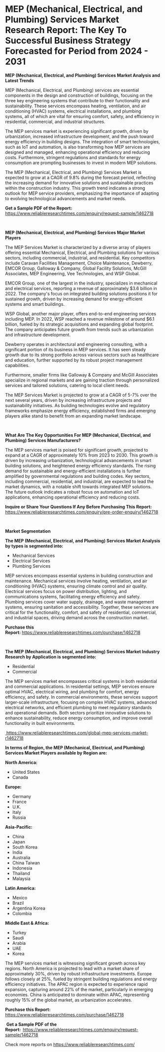 <p><h1>MEP (Mechanical, Electrical, and Plumbing) Services Market Research Report: The Key To Successful Business Strategy Forecasted for Period from 2024 - 2031</h1></p><p><strong>MEP (Mechanical, Electrical, and Plumbing) Services Market Analysis and Latest Trends</strong></p>
<p><p>MEP (Mechanical, Electrical, and Plumbing) services are essential components in the design and construction of buildings, focusing on the three key engineering systems that contribute to their functionality and sustainability. These services encompass heating, ventilation, and air conditioning (HVAC) systems, electrical installations, and plumbing systems, all of which are vital for ensuring comfort, safety, and efficiency in residential, commercial, and industrial structures.</p><p>The MEP services market is experiencing significant growth, driven by urbanization, increased infrastructure development, and the push toward energy efficiency in building designs. The integration of smart technologies, such as IoT and automation, is also transforming how MEP services are designed and managed, enhancing operational efficiency and reducing costs. Furthermore, stringent regulations and standards for energy consumption are prompting businesses to invest in modern MEP solutions.</p><p>The MEP (Mechanical, Electrical, and Plumbing) Services Market is expected to grow at a CAGR of 9.8% during the forecast period, reflecting the increasing demand for innovative solutions and sustainable practices within the construction industry. This growth trend indicates a strong outlook for MEP service providers, emphasizing the importance of adapting to evolving technological advancements and market needs.</p></p>
<p><strong>Get a Sample PDF of the Report:&nbsp;</strong> <a href="https://www.reliableresearchtimes.com/enquiry/request-sample/1462718?utm_campaign=1940&utm_medium=2&utm_source=Github&utm_content=ia&utm_term=30122024&utm_id=mep-mechanical-electrical-and-plumbing-services">https://www.reliableresearchtimes.com/enquiry/request-sample/1462718</a></p>
<p>&nbsp;</p>
<p><strong>MEP (Mechanical, Electrical, and Plumbing) Services Major Market Players</strong></p>
<p><p>The MEP Services Market is characterized by a diverse array of players offering essential Mechanical, Electrical, and Plumbing solutions for various sectors, including commercial, industrial, and residential. Key competitors include Caravan Facilities Management, Choice Maintenance, Dewberry, EMCOR Group, Galloway & Company, Global Facility Solutions, McGill Associates, MEP Engineering, Vee Technologies, and WSP Global.</p><p>EMCOR Group, one of the largest in the industry, specializes in mechanical and electrical services, reporting a revenue of approximately $3.6 billion in 2022. The company's focus on integrated building solutions positions it for sustained growth, driven by increasing demand for energy-efficient systems and smart buildings.</p><p>WSP Global, another major player, offers end-to-end engineering services including MEP. In 2022, WSP reached a revenue milestone of around $6.1 billion, fueled by its strategic acquisitions and expanding global footprint. The company anticipates future growth from trends such as urbanization and infrastructure development.</p><p>Dewberry operates in architectural and engineering consulting, with a significant portion of its business in MEP services. It has seen steady growth due to its strong portfolio across various sectors such as healthcare and education, further supported by its robust project management capabilities.</p><p>Furthermore, smaller firms like Galloway & Company and McGill Associates specialize in regional markets and are gaining traction through personalized services and tailored solutions, catering to local client needs.</p><p>The MEP Services Market is projected to grow at a CAGR of 5-7% over the next several years, driven by increasing infrastructure projects and sustainability initiatives. As building technologies evolve and regulatory frameworks emphasize energy efficiency, established firms and emerging players alike stand to benefit from an expanding market landscape.</p></p>
<p>&nbsp;</p>
<p><strong>What Are The Key Opportunities For MEP (Mechanical, Electrical, and Plumbing) Services Manufacturers?</strong></p>
<p><p>The MEP services market is poised for significant growth, projected to expand at a CAGR of approximately 10% from 2023 to 2030. This growth is driven by increasing urbanization, technological advancements in smart building solutions, and heightened energy efficiency standards. The rising demand for sustainable and energy-efficient installations is further amplified by governmental regulations and building codes. Key sectors, including commercial, residential, and industrial, are expected to lead the market dynamics, with a notable shift towards integrated MEP solutions. The future outlook indicates a robust focus on automation and IoT applications, enhancing operational efficiency and reducing costs.</p></p>
<p><strong>Inquire or Share Your Questions If Any Before Purchasing This Report:</strong> <a href="https://www.reliableresearchtimes.com/enquiry/pre-order-enquiry/1462718?utm_campaign=1940&utm_medium=2&utm_source=Github&utm_content=ia&utm_term=30122024&utm_id=mep-mechanical-electrical-and-plumbing-services">https://www.reliableresearchtimes.com/enquiry/pre-order-enquiry/1462718</a></p>
<p>&nbsp;</p>
<p><strong>Market Segmentation</strong></p>
<p><strong>The MEP (Mechanical, Electrical, and Plumbing) Services Market Analysis by types is segmented into:</strong></p>
<p><ul><li>Mechanical Services</li><li>Electrical Services</li><li>Plumbing Services</li></ul></p>
<p><p>MEP services encompass essential systems in building construction and maintenance. Mechanical services involve heating, ventilation, and air conditioning (HVAC) systems, ensuring climate control and air quality. Electrical services focus on power distribution, lighting, and communications systems, facilitating energy efficiency and safety. Plumbing services cover water supply, drainage, and waste management systems, ensuring sanitation and accessibility. Together, these services are critical for the functionality, comfort, and safety of residential, commercial, and industrial spaces, driving demand across the construction market.</p></p>
<p><strong>Purchase this Report:&nbsp;</strong><a href="https://www.reliableresearchtimes.com/purchase/1462718?utm_campaign=1940&utm_medium=2&utm_source=Github&utm_content=ia&utm_term=30122024&utm_id=mep-mechanical-electrical-and-plumbing-services">https://www.reliableresearchtimes.com/purchase/1462718</a></p>
<p>&nbsp;</p>
<p><strong>The MEP (Mechanical, Electrical, and Plumbing) Services Market Industry Research by Application is segmented into:</strong></p>
<p><ul><li>Residential</li><li>Commercial</li></ul></p>
<p><p>The MEP services market encompasses critical systems in both residential and commercial applications. In residential settings, MEP services ensure optimal HVAC, electrical wiring, and plumbing for comfort, energy efficiency, and safety. In commercial environments, these services support larger-scale infrastructure, focusing on complex HVAC systems, advanced electrical networks, and efficient plumbing to meet regulatory standards and operational demands. Both sectors prioritize innovative solutions to enhance sustainability, reduce energy consumption, and improve overall functionality in built environments.</p></p>
<p><a href="https://www.reliableresearchtimes.com/global-mep-services-market-r1462718?utm_campaign=1940&utm_medium=2&utm_source=Github&utm_content=ia&utm_term=30122024&utm_id=mep-mechanical-electrical-and-plumbing-services">&nbsp;https://www.reliableresearchtimes.com/global-mep-services-market-r1462718</a></p>
<p><strong>In terms of Region, the MEP (Mechanical, Electrical, and Plumbing) Services Market Players available by Region are:</strong></p>
<p>
    <p> <strong> North America: </strong>
        <ul>
            <li>United States</li>
            <li>Canada</li>
        </ul>
        </p> 
    <p> <strong> Europe: </strong>
        <ul>
            <li>Germany</li>
            <li>France</li>
            <li>U.K.</li>
            <li>Italy</li>
            <li>Russia</li>
        </ul>
        </p> 
    <p> <strong> Asia-Pacific: </strong>
        <ul>
            <li>China</li>
            <li>Japan</li>
            <li>South Korea</li>
            <li>India</li>
            <li>Australia</li>
            <li>China Taiwan</li>
            <li>Indonesia</li>
            <li>Thailand</li>
            <li>Malaysia</li>
        </ul>
        </p> 
    <p> <strong> Latin America: </strong>
        <ul>
            <li>Mexico</li>
            <li>Brazil</li>
            <li>Argentina Korea</li>
            <li>Colombia</li>
        </ul>
        </p> 
    <p> <strong> Middle East & Africa: </strong>
        <ul>
            <li>Turkey</li>
            <li>Saudi</li>
            <li>Arabia</li>
            <li>UAE</li>
            <li>Korea</li>
        </ul>
    </p>
    </p>
<p><p>The MEP services market is witnessing significant growth across key regions. North America is projected to lead with a market share of approximately 30%, driven by robust infrastructure investments. Europe follows closely at 25%, fueled by stringent building regulations and energy efficiency initiatives. The APAC region is expected to experience rapid expansion, capturing around 22% of the market, particularly in emerging economies. China is anticipated to dominate within APAC, representing roughly 15% of the global market, as urbanization accelerates.</p></p>
<p><strong>Purchase this Report: </strong><a href="https://www.reliableresearchtimes.com/purchase/1462718?utm_campaign=1940&utm_medium=2&utm_source=Github&utm_content=ia&utm_term=30122024&utm_id=mep-mechanical-electrical-and-plumbing-services">https://www.reliableresearchtimes.com/purchase/1462718</a></p>
<p>&nbsp;<strong>Get a Sample PDF of the Report:&nbsp;&nbsp;</strong><a href="https://www.reliableresearchtimes.com/enquiry/request-sample/1462718?utm_campaign=1940&utm_medium=2&utm_source=Github&utm_content=ia&utm_term=30122024&utm_id=mep-mechanical-electrical-and-plumbing-services">https://www.reliableresearchtimes.com/enquiry/request-sample/1462718</a></p>
<p><strong></strong></p>
<p>Check more reports on <a href="https://www.reliableresearchtimes.com/?utm_campaign=1940&utm_medium=2&utm_source=Github&utm_content=ia&utm_term=30122024&utm_id=mep-mechanical-electrical-and-plumbing-services">https://www.reliableresearchtimes.com/</a></p>